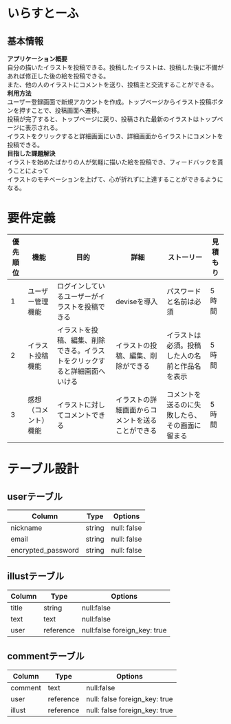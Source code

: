 # いらすとーふ

## 基本情報
__アプリケーション概要__  
自分の描いたイラストを投稿できる。投稿したイラストは、投稿した後に不備があれば修正した後の絵を投稿できる。  
また、他の人のイラストにコメントを送り、投稿主と交流することができる。  
__利用方法__  
ユーザー登録画面で新規アカウントを作成。トップページからイラスト投稿ボタンを押すことで、投稿画面へ遷移。  
投稿が完了すると、トップページに戻り、投稿された最新のイラストはトップページに表示される。  
イラストをクリックすると詳細画面にいき、詳細画面からイラストにコメントを投稿できる。  
__目指した課題解決__  
イラストを始めたばかりの人が気軽に描いた絵を投稿でき、フィードバックを貰うことによって  
イラストのモチベーションを上げて、心が折れずに上達することができるようになる。  
# 要件定義
|   優先順位   |  機能  | 目的 | 詳細 | ストーリー | 見積もり |
| ---------- | ------ | --------- | --------| -------| --------|
| 1 | ユーザー管理機能 |ログインしているユーザーがイラストを投稿できる|deviseを導入|パスワードと名前は必須|5時間|
| 2 | イラスト投稿機能 |イラストを投稿、編集、削除できる。イラストをクリックすると詳細画面へいける|イラストの投稿、編集、削除ができる|イラストは必須。投稿した人の名前と作品名を表示|5時間|
| 3 | 感想（コメント）機能 |イラストに対してコメントできる|イラストの詳細画面からコメントを送ることができる|コメントを送るのに失敗したら、その画面に留まる|5時間|
# テーブル設計
## userテーブル
|   Column   |  Type  | Options   |
| ---------- | ------ | --------- |
| nickname | string | null: false |
| email | string | null: false |
| encrypted_password | string | null: false |
## illustテーブル
|   Column   |  Type  | Options   |
| -----------| -------| ----------|
| title | string | null:false|
| text | text | null:false|
| user | reference | null:false foreign_key: true|
## commentテーブル
|  Column  | Type  | Options |
| ---------| ----- | ------- |
| comment | text| null:false |
| user | reference | null: false foreign_key: true |
| illust | reference | null: false foreign_key: true |
